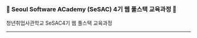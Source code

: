 <img style="height:15px;" src="https://img.shields.io/badge/HTML5-E34F26?style=flat-square&logo=HTML5&logoColor=white"/> <img style="height:15px;" src="https://img.shields.io/badge/CSS3-1572B6?style=flat-square&logo=CSS3&logoColor=white"/> <img style="height:15px;" src="https://img.shields.io/badge/JavaScript-F7DF1E?style=flat-square&logo=JavaScript&logoColor=black"/> <img style="height:15px;" src="https://img.shields.io/badge/jQuery-0769AD?style=flat-square&logo=jQuery&logoColor=white"/> <img style="height:15px;" src="https://img.shields.io/badge/JSON-000000?style=flat-square&logo=JSON&logoColor=white"/> <img style="height:15px;" src="https://img.shields.io/badge/Bootstrap-7952B3?style=flat-square&logo=Bootstrap&logoColor=white"/> <img style="height:15px;" src="https://img.shields.io/badge/React-61DAFB?style=flat-square&logo=React&logoColor=black"/> <img style="height:15px;" src="https://img.shields.io/badge/Node.js-339933?style=flat-square&logo=Node.js&logoColor=white"/> <img style="height:15px;" src="https://img.shields.io/badge/MySQL-4479A1?style=flat-square&logo=MySQL&logoColor=white"/> <img style="height:15px;" src="https://img.shields.io/badge/NCP-03C75A?style=flat-square&logo=Naver&logoColor=white"/>  <img style="height:15px;" src="https://img.shields.io/badge/VS code-007ACC?style=flat-square&logo=Visual Studio Code&logoColor=white"/> <img style="height:15px;" src="https://img.shields.io/badge/Notion-000000?style=flat-square&logo=Notion&logoColor=white"/> <img style="height:15px;" src="https://img.shields.io/badge/Slack-4A154B?style=flat-square&logo=Slack&logoColor=white"/>
</p>

### 🌱 Seoul Software ACademy (SeSAC) 4기 웹 풀스택 교육과정 🌱
청년취업사관학교 SeSAC4기 웹 풀스택 교육과정
<hr/>
